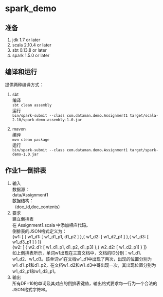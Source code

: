 # spark_demo
## 准备  
1. jdk 1.7 or later  
2. scala 2.10.4 or later  
3. sbt 0.13.8 or later  
4. spark 1.5.0 or later  

## 编译和运行  
提供两种编译方式：  
  1. sbt  
编译  
`sbt clean assembly`  
运行  
`bin/spark-submit --class com.dataman.demo.Assignment1 target/scala-2.10/spark-demo-assembly-1.0.jar`  

  2. maven  
编译  
`mvn clean package`  
运行  
`bin/spark-submit --class com.dataman.demo.Assignment1 target/spark-demo-1.0.jar`  

## 作业1—倒排表
1. 输入  
数据源：  
	data/Assignment1  
数据结构：  
	（doc_id,doc_contents）  
2. 要求  
建立倒排表  
	在 Assignment1.scala 中添加相应代码。  
	倒排表的JSON格式定义为：  
{w1: [ { w1_d1: [ w1_d1_p1, d1_p2 ] },{ w1_d2: [ w1_d2_p1 ] },{ w1_d3: [ w1_d3_p1 ] } ]}  
{w2: [ { w2_d1: [ w1_d1_p1, d1_p2, d1_p3] },{ w2_d2: [ w1_d2_p1] } ]}  
	如上倒排表所示，单词w1出现在三篇文档中，文档的ID分别：w1_d1、w1_d2、w1_d3。该单词w1在文档w1_d1中出现了两次，出现的位置分别为w1_d1_p1和d1_p2，在文档w1_d2和w1_d3中哥出现一次，其出现位置分别为w1_d2_p1和w1_d3_p1。  
3. 输出  
	所有DF=10的单词及其对应的倒排表键值，输出格式要求每一行为一个合法的JSON格式字符串。  
    
